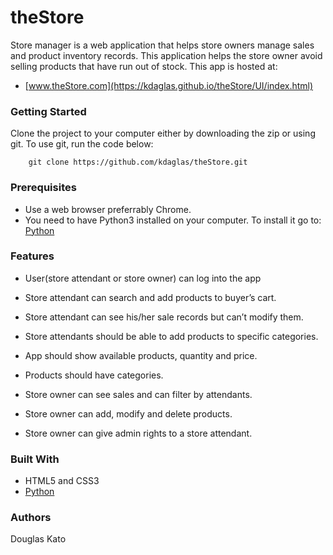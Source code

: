 # theStore

Store manager is a web application that helps store owners manage sales and product inventory records. This application helps the store owner avoid selling products that have run out of stock.
This app is hosted at:
- [www.theStore.com](https://kdaglas.github.io/theStore/UI/index.html)

### Getting Started

Clone the project to your computer either by downloading the zip or using git.
To use git, run the code below:
```
    git clone https://github.com/kdaglas/theStore.git
```

### Prerequisites

- Use a web browser preferrably Chrome.
- You need to have Python3 installed on your computer. To install it go to:
  [Python](https://www.python.org/)

### Features

- User(store attendant or store owner) can log into the app
- Store attendant can search and add products to buyer’s cart.
- Store attendant can see his/her sale records but can’t modify them.
- Store attendants should be able to add products to specific categories.

- App should show available products, quantity and price.
- Products should have categories.

- Store owner can see sales and can filter by attendants.
- Store owner can add, modify and delete products.
- Store owner can give admin rights to a store attendant.

### Built With

- HTML5 and CSS3
- [Python](https://www.python.org/)

### Authors

Douglas Kato
